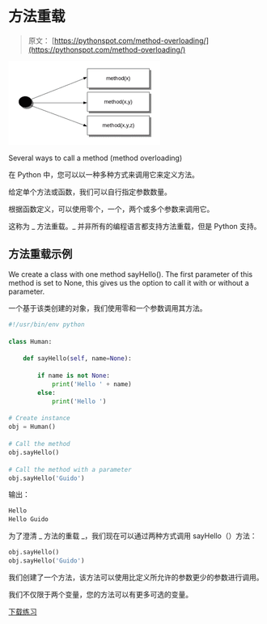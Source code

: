 # 方法重载

> 原文： [https://pythonspot.com/method-overloading/](https://pythonspot.com/method-overloading/)

![method overloading](img/fac89ca5c417cab74c1eae70c7d3c4b4.jpg)

Several ways to call a method (method overloading)

在 Python 中，您可以以一种多种方式来调用它来定义方法。

给定单个方法或函数，我们可以自行指定参数数量。

根据函数定义，可以使用零个，一个，两个或多个参数来调用它。

这称为 _ 方法重载。_ 并非所有的编程语言都支持方法重载，但是 Python 支持。

## 方法重载示例

We create a class with one method sayHello(). The first parameter of this method is set to None, this gives us the option to call it with or without a parameter.

一个基于该类创建的对象，我们使用零和一个参数调用其方法。

```py
#!/usr/bin/env python

class Human:

    def sayHello(self, name=None):

        if name is not None:
            print('Hello ' + name)
        else:
            print('Hello ')

# Create instance
obj = Human()

# Call the method
obj.sayHello()

# Call the method with a parameter
obj.sayHello('Guido')

```

输出：

```py
Hello
Hello Guido

```

为了澄清 _ 方法的重载 _，我们现在可以通过两种方式调用 sayHello（）方法：

```py
obj.sayHello()
obj.sayHello('Guido')

```

我们创建了一个方法，该方法可以使用比定义所允许的参数更少的参数进行调用。

我们不仅限于两个变量，您的方法可以有更多可选的变量。

[下载练习](https://pythonspot.com/download-oop-exercises/)